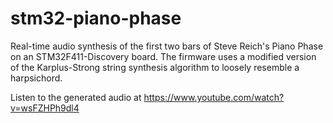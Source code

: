 # stm32-piano-phase

Real-time audio synthesis of the first two bars of Steve Reich's Piano Phase on an STM32F411-Discovery board. The firmware uses a modified version of the Karplus-Strong string synthesis algorithm to loosely resemble a harpsichord.

Listen to the generated audio at https://www.youtube.com/watch?v=wsFZHPh9dl4
